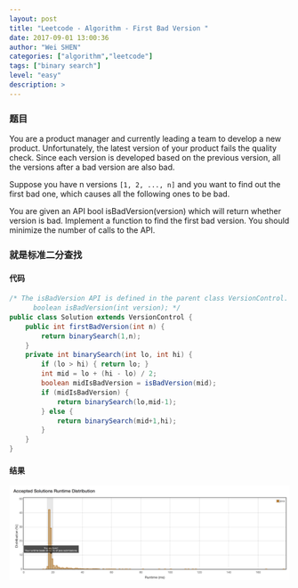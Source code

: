```yaml
---
layout: post
title: "Leetcode - Algorithm - First Bad Version "
date: 2017-09-01 13:00:36
author: "Wei SHEN"
categories: ["algorithm","leetcode"]
tags: ["binary search"]
level: "easy"
description: >
---
```


### 题目
You are a product manager and currently leading a team to develop a new product. Unfortunately, the latest version of your product fails the quality check. Since each version is developed based on the previous version, all the versions after a bad version are also bad.

Suppose you have n versions `[1, 2, ..., n]` and you want to find out the first bad one, which causes all the following ones to be bad.

You are given an API bool isBadVersion(version) which will return whether version is bad. Implement a function to find the first bad version. You should minimize the number of calls to the API.


### 就是标准二分查找

#### 代码
```java
/* The isBadVersion API is defined in the parent class VersionControl.
      boolean isBadVersion(int version); */
public class Solution extends VersionControl {
    public int firstBadVersion(int n) {
        return binarySearch(1,n);
    }
    private int binarySearch(int lo, int hi) {
        if (lo > hi) { return lo; }
        int mid = lo + (hi - lo) / 2;
        boolean midIsBadVersion = isBadVersion(mid);
        if (midIsBadVersion) {
            return binarySearch(lo,mid-1);
        } else {
            return binarySearch(mid+1,hi);
        }
    }
}
```

#### 结果
![first-bad-version-1](/images/leetcode/first-bad-version-1.png)
